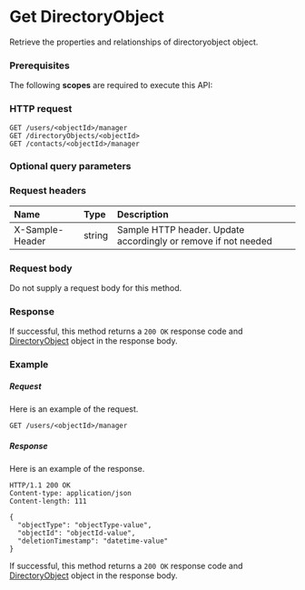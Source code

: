 # Get DirectoryObject

Retrieve the properties and relationships of directoryobject object.
### Prerequisites
The following **scopes** are required to execute this API: 
### HTTP request
<!-- { "blockType": "ignored" } -->
```http
GET /users/<objectId>/manager
GET /directoryObjects/<objectId>
GET /contacts/<objectId>/manager
```
### Optional query parameters

### Request headers
| Name       | Type | Description|
|:-----------|:------|:----------|
| X-Sample-Header  | string  | Sample HTTP header. Update accordingly or remove if not needed|

### Request body
Do not supply a request body for this method.
### Response
If successful, this method returns a `200 OK` response code and [DirectoryObject](../resources/directoryobject.md) object in the response body.
### Example
##### Request
Here is an example of the request.
<!-- {
  "blockType": "request",
  "name": "get_directoryobject"
}-->
```http
GET /users/<objectId>/manager
```
##### Response
Here is an example of the response.
<!-- {
  "blockType": "response",
  "truncated": false,
  "@odata.type": "microsoft.graph.directoryobject"
} -->
```http
HTTP/1.1 200 OK
Content-type: application/json
Content-length: 111

{
  "objectType": "objectType-value",
  "objectId": "objectId-value",
  "deletionTimestamp": "datetime-value"
}
```
If successful, this method returns a `200 OK` response code and [DirectoryObject](../resources/directoryobject.md) object in the response body.

<!-- uuid: 210af375-77f7-4a98-99d5-3b15fe89cb8f
2015-10-19 08:46:45 UTC -->
<!-- {
  "type": "#page.annotation",
  "description": "Get DirectoryObject",
  "keywords": "",
  "section": "documentation",
  "tocPath": ""
}-->